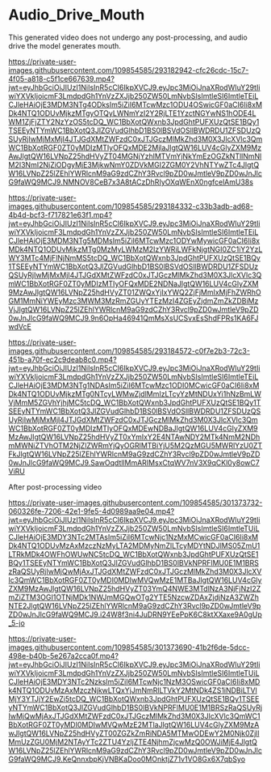 # Audio_Drive_Mouth

This generated video does not undergo any post-processing, and audio drive the model generates mouth.<br >



https://private-user-images.githubusercontent.com/109854585/293182942-cfc26cdc-15c7-4f05-a818-c5f1ce667639.mp4?jwt=eyJhbGciOiJIUzI1NiIsInR5cCI6IkpXVCJ9.eyJpc3MiOiJnaXRodWIuY29tIiwiYXVkIjoicmF3LmdpdGh1YnVzZXJjb250ZW50LmNvbSIsImtleSI6ImtleTEiLCJleHAiOjE3MDM3NTg4ODksIm5iZiI6MTcwMzc1ODU4OSwicGF0aCI6Ii8xMDk4NTQ1ODUvMjkzMTgyOTQyLWNmYzI2Y2RjLTE1YzctNGYwNS1hODE4LWM1ZjFjZTY2NzYzOS5tcDQ_WC1BbXotQWxnb3JpdGhtPUFXUzQtSE1BQy1TSEEyNTYmWC1BbXotQ3JlZGVudGlhbD1BS0lBSVdOSllBWDRDU1ZFSDUzQSUyRjIwMjMxMjI4JTJGdXMtZWFzdC0xJTJGczMlMkZhd3M0X3JlcXVlc3QmWC1BbXotRGF0ZT0yMDIzMTIyOFQxMDE2MjlaJlgtQW16LUV4cGlyZXM9MzAwJlgtQW16LVNpZ25hdHVyZT04MGNjYzhlMTVmYjNkYmEzOGZkNTllNmNlM2I3NmI2NjZiODgyMjE3MjkwNmY0ZDVkMGI2ZGM0Y2VhNTYwZTc4JlgtQW16LVNpZ25lZEhlYWRlcnM9aG9zdCZhY3Rvcl9pZD0wJmtleV9pZD0wJnJlcG9faWQ9MCJ9.NMNOV8CeB7x3A8tACzDhRIyOXqWEnX0ngfcelAmU38s

https://private-user-images.githubusercontent.com/109854585/293184332-c33b3adb-ad68-4b4d-bcf3-f717821e63f1.mp4?jwt=eyJhbGciOiJIUzI1NiIsInR5cCI6IkpXVCJ9.eyJpc3MiOiJnaXRodWIuY29tIiwiYXVkIjoicmF3LmdpdGh1YnVzZXJjb250ZW50LmNvbSIsImtleSI6ImtleTEiLCJleHAiOjE3MDM3NTg5MDMsIm5iZiI6MTcwMzc1ODYwMywicGF0aCI6Ii8xMDk4NTQ1ODUvMjkzMTg0MzMyLWMzM2IzYWRiLWFkNjgtNGI0ZC1iY2YzLWY3MTc4MjFlNjNmMS5tcDQ_WC1BbXotQWxnb3JpdGhtPUFXUzQtSE1BQy1TSEEyNTYmWC1BbXotQ3JlZGVudGlhbD1BS0lBSVdOSllBWDRDU1ZFSDUzQSUyRjIwMjMxMjI4JTJGdXMtZWFzdC0xJTJGczMlMkZhd3M0X3JlcXVlc3QmWC1BbXotRGF0ZT0yMDIzMTIyOFQxMDE2NDNaJlgtQW16LUV4cGlyZXM9MzAwJlgtQW16LVNpZ25hdHVyZT01ZWQxYjIxYWQ2ZjFjMmIxMjFhZWRhOGM1MmNiYWEyMzc3MWM3MzRmZGUyYTEzMzI4ZGEyZjdmZmZkZDBiMzVjJlgtQW16LVNpZ25lZEhlYWRlcnM9aG9zdCZhY3Rvcl9pZD0wJmtleV9pZD0wJnJlcG9faWQ9MCJ9.9n6OpHa46941QmMsXsUCSvxEsShdFPRs1KA6FJwdVcE

https://private-user-images.githubusercontent.com/109854585/293184572-c0f7e2b3-72c3-451b-a70f-ec2c9deab8c0.mp4?jwt=eyJhbGciOiJIUzI1NiIsInR5cCI6IkpXVCJ9.eyJpc3MiOiJnaXRodWIuY29tIiwiYXVkIjoicmF3LmdpdGh1YnVzZXJjb250ZW50LmNvbSIsImtleSI6ImtleTEiLCJleHAiOjE3MDM3NTg1NDAsIm5iZiI6MTcwMzc1ODI0MCwicGF0aCI6Ii8xMDk4NTQ1ODUvMjkzMTg0NTcyLWMwZjdlMmIzLTcyYzMtNDUxYi1hNzBmLWVjMmM5ZGVhYjhjMC5tcDQ_WC1BbXotQWxnb3JpdGhtPUFXUzQtSE1BQy1TSEEyNTYmWC1BbXotQ3JlZGVudGlhbD1BS0lBSVdOSllBWDRDU1ZFSDUzQSUyRjIwMjMxMjI4JTJGdXMtZWFzdC0xJTJGczMlMkZhd3M0X3JlcXVlc3QmWC1BbXotRGF0ZT0yMDIzMTIyOFQxMDEwNDBaJlgtQW16LUV4cGlyZXM9MzAwJlgtQW16LVNpZ25hdHVyZT0xYmIxY2E4NTAwNDY2MTk4NmM2NDhmMWNiZTVhOTM2NjZlZWRmYjQyOGRlMTBiYjU5M2QzMGU5MWRlYzU0ZTFkJlgtQW16LVNpZ25lZEhlYWRlcnM9aG9zdCZhY3Rvcl9pZD0wJmtleV9pZD0wJnJlcG9faWQ9MCJ9.SawOqdtllMmARIMsxCtqWV7nV3X9qCKl0y8owC7ViRU

After post-processing video

https://private-user-images.githubusercontent.com/109854585/301373732-060326fe-7206-42e1-9fe5-4d0989aa9e04.mp4?jwt=eyJhbGciOiJIUzI1NiIsInR5cCI6IkpXVCJ9.eyJpc3MiOiJnaXRodWIuY29tIiwiYXVkIjoicmF3LmdpdGh1YnVzZXJjb250ZW50LmNvbSIsImtleSI6ImtleTUiLCJleHAiOjE3MDY3NTc2MTAsIm5iZiI6MTcwNjc1NzMxMCwicGF0aCI6Ii8xMDk4NTQ1ODUvMzAxMzczNzMyLTA2MDMyNmZlLTcyMDYtNDJlMS05ZmU1LTRkMDk4OWFhOWUwNC5tcDQ_WC1BbXotQWxnb3JpdGhtPUFXUzQtSE1BQy1TSEEyNTYmWC1BbXotQ3JlZGVudGlhbD1BS0lBVkNPRFlMU0E1M1BRSzRaQSUyRjIwMjQwMjAxJTJGdXMtZWFzdC0xJTJGczMlMkZhd3M0X3JlcXVlc3QmWC1BbXotRGF0ZT0yMDI0MDIwMVQwMzE1MTBaJlgtQW16LUV4cGlyZXM9MzAwJlgtQW16LVNpZ25hdHVyZT03YmQ4NWE3MTdlNzA3NjFjNzI2ZmZiZTM3OGI1OTNjMDk1NWJmMGQwOTg2YTE5NzcwZDAxZjdjNzA3ZWZhNTE2JlgtQW16LVNpZ25lZEhlYWRlcnM9aG9zdCZhY3Rvcl9pZD0wJmtleV9pZD0wJnJlcG9faWQ9MCJ9.i24W8f3ni4JuDRN9YEePpK6C8ktXXaxe9A0gUp_5-jo

https://private-user-images.githubusercontent.com/109854585/301373690-41b2f6de-5dcc-498e-b40b-5e267a2cca0f.mp4?jwt=eyJhbGciOiJIUzI1NiIsInR5cCI6IkpXVCJ9.eyJpc3MiOiJnaXRodWIuY29tIiwiYXVkIjoicmF3LmdpdGh1YnVzZXJjb250ZW50LmNvbSIsImtleSI6ImtleTUiLCJleHAiOjE3MDY3NTc2NzksIm5iZiI6MTcwNjc1NzM3OSwicGF0aCI6Ii8xMDk4NTQ1ODUvMzAxMzczNjkwLTQxYjJmNmRlLTVkY2MtNDk4ZS1iNDBiLTVlMjY3YTJjY2EwZi5tcDQ_WC1BbXotQWxnb3JpdGhtPUFXUzQtSE1BQy1TSEEyNTYmWC1BbXotQ3JlZGVudGlhbD1BS0lBVkNPRFlMU0E1M1BRSzRaQSUyRjIwMjQwMjAxJTJGdXMtZWFzdC0xJTJGczMlMkZhd3M0X3JlcXVlc3QmWC1BbXotRGF0ZT0yMDI0MDIwMVQwMzE2MTlaJlgtQW16LUV4cGlyZXM9MzAwJlgtQW16LVNpZ25hdHVyZT00ZGZkZmRiNDA5MTMwODEwY2M0Njk0ZjllMmUzZGU0MjM2NTAyYTc2ZTU4YzljZTE4NjhmZjcwMzQ0OWJiMjE4JlgtQW16LVNpZ25lZEhlYWRlcnM9aG9zdCZhY3Rvcl9pZD0wJmtleV9pZD0wJnJlcG9faWQ9MCJ9.KeQnnxbpKjVNBKaDoo0MOnktjZ71v1VO8Gx6X7qbSyo
